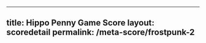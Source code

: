 ---
        
title: Hippo Penny Game Score
layout: scoredetail
permalink: /meta-score/frostpunk-2
---